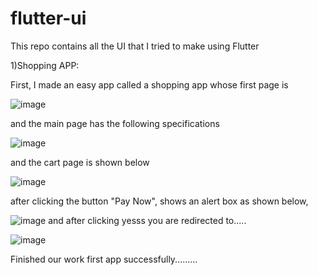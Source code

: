 # flutter-ui
This repo contains all the UI that I tried to make using Flutter

1)Shopping APP:

  First, I made an easy app called a shopping app whose first page is



  
  ![image](https://github.com/yubraja/flutter-ui/assets/93995733/33ece64f-e7d0-4ade-af7d-465c39d1026f)
  
  and the main page has  the following specifications  




  
  ![image](https://github.com/yubraja/flutter-ui/assets/93995733/dcf48eeb-d2e5-4134-b509-1f50bd25a9cc)
  
  and the cart page is shown below



  
  ![image](https://github.com/yubraja/flutter-ui/assets/93995733/b0aafacd-b2d7-43df-8072-afe0992b3834)
  
  after clicking the button "Pay Now", shows an alert box as shown below,



  
  ![image](https://github.com/yubraja/flutter-ui/assets/93995733/b26e5577-38d6-4640-ad85-792b7775f58c)
   and after clicking yesss you are redirected to.....








   
   ![image](https://github.com/yubraja/flutter-ui/assets/93995733/2bbc1af5-fa4c-436a-9183-97152f855800)



   Finished our work first app successfully.........
   

